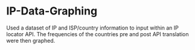 # IP-Data-Graphing
Used a dataset of IP and ISP/country information to input within an IP locator API. The frequencies of the countries pre and post API translation were then graphed.
